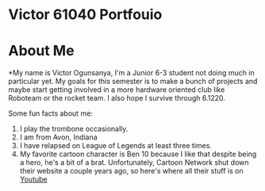 # Victor 61040 Portfouio

# About Me
*My name is Victor Ogunsanya, I'm a Junior 6-3 student not doing much in particular yet. My goals for this semester is to make a bunch of projects and maybe start getting involved in a more hardware oriented club like Roboteam or the rocket team. I also hope I survive through 6.1220.

Some fun facts about me:
1. I play the trombone occasionally.
2. I am from Avon, Indiana
3. I have relapsed on League of Legends at least three times.
4. My favorite cartoon character is Ben 10 because I like that despite being a hero, he's a bit of a brat. Unfortunately, Cartoon Network shut down their website a couple years ago, so here's where all their stuff is on 
[Youtube](https://www.youtube.com/channel/UCoWgc1mqe-bcfb_lem7EyOg)

